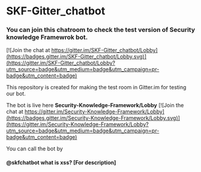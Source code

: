 # SKF-Gitter_chatbot

### You can join this chatroom to check the test version of Security knowledge Framewrok bot.

[![Join the chat at https://gitter.im/SKF-Gitter_chatbot/Lobby](https://badges.gitter.im/SKF-Gitter_chatbot/Lobby.svg)](https://gitter.im/SKF-Gitter_chatbot/Lobby?utm_source=badge&utm_medium=badge&utm_campaign=pr-badge&utm_content=badge)

This repository is created for making the test room in Gitter.im for testing our bot.

The bot is live here **Security-Knowledge-Framework/Lobby**
[![Join the chat at https://gitter.im/Security-Knowledge-Framework/Lobby](https://badges.gitter.im/Security-Knowledge-Framework/Lobby.svg)](https://gitter.im/Security-Knowledge-Framework/Lobby?utm_source=badge&utm_medium=badge&utm_campaign=pr-badge&utm_content=badge)

You can call the bot by 
#### @skfchatbot what is xss? [For description]

